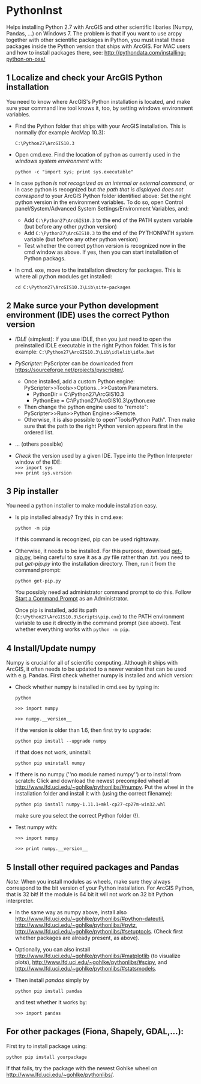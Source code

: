 # PythonInst
Helps installing Python 2.7 with ArcGIS and other scientific libaries (Numpy, Pandas, ...) on Windows 7. The problem is that if you want to use arcpy together with other scientific packages in Python, you must install these packages inside the Python version that ships with ArcGIS. For MAC users and how to install packages there, see: http://pythondata.com/installing-python-on-osx/


## 1 Localize and check your ArcGIS Python installation
You need to know where ArcGIS's Python installation is located, and make sure your command line tool knows it, too, by setting windows environment variables.

- Find the Python folder that ships with your ArcGIS installation. This is normally (for example ArcMap 10.3):

    ```C:\Python27\ArcGIS10.3 ```

- Open  cmd.exe. Find the location of python as currently used in the *windows system environment* with: 

    ```python -c "import sys; print sys.executable"```

- In case python *is not recognized as an internal or external command*, or in case python is recognized but *the path that is displayed does not correspond* to your ArcGIS Python folder identified above: Set the right python version in the environment variables. To do so, open Control panel/System/Advanced System Settings/Environment Variables, and:     
    - Add ```C:\Python27\ArcGIS10.3``` to the end of the PATH system variable (but before any other python version)
    - Add ```C:\Python27\ArcGIS10.3``` to the end of the PYTHONPATH system variable (but before any other python version)
    - Test whether the correct python version is recognized now in the cmd window as above. If yes, then you can start installation of Python packags.

- In cmd. exe, move to the installation directory for packages. This is where all python modules get installed:

   ```cd C:\Python27\ArcGIS10.3\Lib\site-packages```    

## 2 Make surce your Python development environment (IDE) uses the correct Python version
- *IDLE* (simplest): If you use IDLE, then you just need to open the preinstalled IDLE executable in the right Python folder. This is for example:
    ```C:\Python27\ArcGIS10.3\Lib\idlelib\idle.bat```
    
 - *PyScripter*:  PyScripter can be downloaded from https://sourceforge.net/projects/pyscripter/. 
    - Once installed, add a custom Python engine: PyScripter>>Tools>>Options...>>Custom Parameters.
       - PythonDir = C:\Python27\ArcGIS10.3
       - PythonExe = C:\Python27\ArcGIS10.3\python.exe
    - Then change the python engine used to "remote": PyScripter>>Run>>Python Engine>>Remote.  
    - Otherwise, it is also possible to open"Tools/Python Path".  Then make sure that the path to the right Python version appears first in the ordered list.
    
  - ... (others possible)  
    
  - *Check* the version used by a given IDE. Type into the Python Interpreter window of the IDE:     
    ```>>> import sys```    
    ```>>> print sys.version```
    

## 3 Pip installer
You need a python installer to make module installation easy.

- Is pip installed already? Try this in cmd.exe:

    ```python -m pip```    
    
    If this command is recognized, pip can be used rightaway. 
    
- Otherwise, it needs to be installed. For this purpose, download [get-pip.py](https://bootstrap.pypa.io/get-pip.py), being careful to save it as a .py file rather than .txt. you need to put *get-pip.py* into the installation directory. Then, run it from the command prompt:

   ```python get-pip.py```
   
   You possibly need ad administrator command prompt to do this. Follow [Start a Command Prompt](http://technet.microsoft.com/en-us/library/cc947813(v=ws.10).aspx) as an Administrator. 
   
   Once pip is installed, add its path (```C:\Python27\ArcGIS10.3\Scripts\pip.exe```) to the PATH environment variable to use it directly in the command prompt (see above). Test whether everything works  with ```python -m pip```.
 
## 4 Install/Update numpy
Numpy is crucial for all of scientific computing. Although it ships with ArcGIS, it often needs to be updated to a newer version that can be used with e.g. Pandas. First check whether numpy is installed and which version:

- Check whether numpy is installed in cmd.exe by typing in:

   ```python``` 

   ```>>> import numpy```

   ```>>> numpy.__version__```

   If the version is older than 1.6, then first try to upgrade:
   
   ```python pip install --upgrade numpy```
   
   if that does not work, uninstall:
   
   ```python pip uninstall numpy```
   
- If there is no numpy (''no module named numpy'') or to install from scratch: Click and download the newest precompiled wheel at http://www.lfd.uci.edu/~gohlke/pythonlibs/#numpy. Put the wheel in the installation folder and install it with (using the correct filename):

     ```python pip install numpy-1.11.1+mkl-cp27-cp27m-win32.whl```

    make sure you select the correct Python folder (!).

- Test numpy with:

    ```>>> import numpy```
    
    ```>>> print numpy.__version__```
    
## 5 Install other required packages and Pandas

*Note*: When you install modules as wheels, make sure they always correspond to the bit version of your Python installation. For ArcGIS Python, that is 32 bit! If the module is 64 bit it will not work on 32 bit Python interpreter.

- In the same way as numpy above, install also http://www.lfd.uci.edu/~gohlke/pythonlibs/#python-dateutil, http://www.lfd.uci.edu/~gohlke/pythonlibs/#pytz, http://www.lfd.uci.edu/~gohlke/pythonlibs/#setuptools. (Check first whether packages are already present, as above).

- Optionally, you can also install http://www.lfd.uci.edu/~gohlke/pythonlibs/#matplotlib (to visualize plots), http://www.lfd.uci.edu/~gohlke/pythonlibs/#scipy, and http://www.lfd.uci.edu/~gohlke/pythonlibs/#statsmodels.

- Then install *pandas* simply by

  ```python pip install pandas```
    
  and test whether it works by:

  ```>>> import pandas```
   
    
## For other packages (Fiona, Shapely, GDAL,...):

First try to install package using:

   ```python pip install yourpackage```
   
If that fails, try the package with the newest Gohlke wheel on http://www.lfd.uci.edu/~gohlke/pythonlibs/.



    
   
   
   


